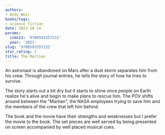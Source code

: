 ```yaml
---
authors:
- Andy Weir
books/tags:
- science fiction
date: 2023-10-14
params:
  isbn13: '9780593357132'
  year: '2021'
slug: '9780593357132'
star_rating: 2
title: The Martian
---
```


An astronaut is abandoned on Mars after a dust storm separates him from his crew. Through journal entries, he tells the story of how he tries to survive.

<!--more-->

The story starts out a bit dry but it starts to shine once people on Earth realize he's alive and begin to make plans to rescue him. The POV shifts around between the "Martian", the NASA employees trying to save him and the members of the crew that left him behind.

The book and the movie have their strengths and weaknesses but I prefer the movie to the book. The set pieces are well served by being presented on screen accompanied by well placed musical cues.